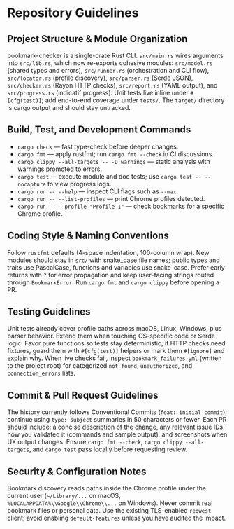 # Repository Guidelines

## Project Structure & Module Organization
bookmark-checker is a single-crate Rust CLI. `src/main.rs` wires arguments into `src/lib.rs`, which now re-exports cohesive modules: `src/model.rs` (shared types and errors), `src/runner.rs` (orchestration and CLI flow), `src/locator.rs` (profile discovery), `src/parser.rs` (Serde JSON), `src/checker.rs` (Rayon HTTP checks), `src/report.rs` (YAML output), and `src/progress.rs` (indicatif progress). Unit tests live inline under `#[cfg(test)]`; add end-to-end coverage under `tests/`. The `target/` directory is cargo output and should stay untracked.

## Build, Test, and Development Commands
- `cargo check` — fast type-check before deeper changes.
- `cargo fmt` — apply rustfmt; run `cargo fmt --check` in CI discussions.
- `cargo clippy --all-targets -- -D warnings` — static analysis with warnings promoted to errors.
- `cargo test` — execute module and doc tests; use `cargo test -- --nocapture` to view progress logs.
- `cargo run -- --help` — inspect CLI flags such as `--max`.
- `cargo run -- --list-profiles` — print Chrome profiles detected.
- `cargo run -- --profile "Profile 1"` — check bookmarks for a specific Chrome profile.

## Coding Style & Naming Conventions
Follow `rustfmt` defaults (4-space indentation, 100-column wrap). New modules should stay in `src/` with snake_case file names; public types and traits use PascalCase, functions and variables use snake_case. Prefer early returns with `?` for error propagation and keep user-facing strings routed through `BookmarkError`. Run `cargo fmt` and `cargo clippy` before opening a PR.

## Testing Guidelines
Unit tests already cover profile paths across macOS, Linux, Windows, plus parser behavior. Extend them when touching OS-specific code or Serde logic. Favor pure functions so tests stay deterministic; if HTTP checks need fixtures, guard them with `#[cfg(test)]` helpers or mark them `#[ignore]` and explain why. When live checks fail, inspect `bookmark_failures.yml` (written to the project root) for categorized `not_found`, `unauthorized`, and `connection_errors` lists.

## Commit & Pull Request Guidelines
The history currently follows Conventional Commits (`feat: initial commit`); continue using `type: subject` summaries in 50 characters or fewer. Each PR should include: a concise description of the change, any relevant issue IDs, how you validated it (commands and sample output), and screenshots when UX output changes. Ensure `cargo fmt --check`, `cargo clippy --all-targets`, and `cargo test` pass locally before requesting review.

## Security & Configuration Notes
Bookmark discovery reads paths inside the Chrome profile under the current user (`~/Library/...` on macOS, `%LOCALAPPDATA%\\Google\\Chrome\\...` on Windows). Never commit real bookmark files or personal data. Use the existing TLS-enabled `reqwest` client; avoid enabling `default-features` unless you have audited the impact.
